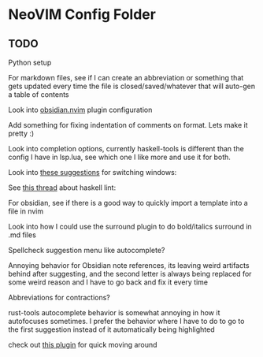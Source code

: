 # NeoVIM Config Folder
## TODO

Python setup

For markdown files, see if I can create an abbreviation or something that gets updated every time the file is closed/saved/whatever that will auto-gen a table of contents

Look into [obsidian.nvim](https://github.com/epwalsh/obsidian.nvim) plugin configuration

Add something for fixing indentation of comments on format. Lets make it pretty :)

Look into completion options, currently haskell-tools is different than the config I have in lsp.lua, see which one I like more and use it for both.

Look into [these suggestions](https://neovim.io/doc/user/nvim_terminal_emulator.html#terminal-input) for switching windows: 

See [this thread](https://www.reddit.com/r/haskell/comments/17m6ord/thoughts_on_eta_reduction/) about haskell lint: 

For obsidian, see if there is a good way to quickly import a template into a file in nvim

Look into how I could use the surround plugin to do bold/italics surround in .md files

Spellcheck suggestion menu like autocomplete?

Annoying behavior for Obsidian note references, its leaving weird artifacts behind after suggesting, and the second letter is always being replaced for some weird reason and I have to go back and fix it every time

Abbreviations for contractions?

rust-tools autocomplete behavior is somewhat annoying in how it autofocuses sometimes. I prefer the behavior where I have to do <C-N> to go to the first suggestion instead of it automatically being highlighted

check out [this plugin](https://github.com/ggandor/leap.nvim) for quick moving around
